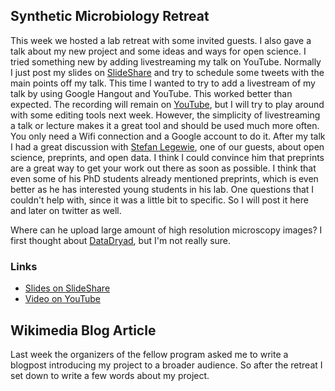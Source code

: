 ## Synthetic Microbiology Retreat

This week we hosted a lab retreat with some invited guests. I also gave a talk about my new project and some ideas and ways for open science. I tried something new by adding livestreaming my talk on YouTube. Normally I just post my slides on [SlideShare]() and try to schedule some tweets with the main points off my talk. This time I wanted to try to add a livestream of my talk by using Google Hangout and YouTube. This worked better than expected. The recording will remain on [YouTube](), but I will try to play around with some editing tools next week. However, the simplicity of livestreaming a talk or lecture makes it a great tool and should be used much more often. You only need a Wifi connection and a Google account to do it.
After my talk I had a great discussion with [Stefan Legewie](), one of our guests, about open science, preprints, and open data. I think I could convince him that preprints are a great way to get your work out there as soon as possible. I think that even some of his PhD students already mentioned preprints, which is even better as he has interested young students in his lab. One questions that I couldn't help with, since it was a little bit to specific. So I will post it here and later on twitter as well.

Where can he upload large amount of high resolution microscopy images? I first thought about [DataDryad](), but I'm not really sure.

### Links
* [Slides on SlideShare]()
* [Video on YouTube]()

## Wikimedia Blog Article

Last week the organizers of the fellow program asked me to write a blogpost introducing my project to a broader audience. So after the retreat I set down to write a few words about my project.

